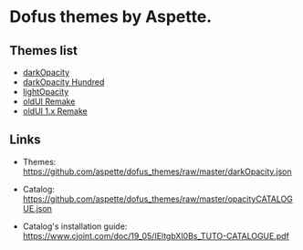 # Dofus themes by Aspette.

## Themes list

- [darkOpacity](https://github.com/aspette/dofus_themes/blob/master/themes/darkOpacity/darkOpacity.jpg?raw=true)
- [darkOpacity Hundred](https://github.com/aspette/dofus_themes/blob/master/themes/darkOpacity%20Hundred/darkOpacityHundred.jpg?raw=true)
- [lightOpacity](https://github.com/aspette/dofus_themes/blob/master/themes/lightOpacity/lightOpacity.jpg?raw=true)
- [oldUI Remake](https://github.com/aspette/dofus_themes/blob/master/themes/oldUI%20Remake/oldUIPreview.jpg?raw=true)
- [oldUI 1.x Remake](https://github.com/aspette/dofus_themes/blob/master/themes/oldUI%201.x%20Remake/oldUIPreview.jpg?raw=true)

## Links

- Themes: 
  https://github.com/aspette/dofus_themes/raw/master/darkOpacity.json
  
- Catalog:
  https://github.com/aspette/dofus_themes/raw/master/opacityCATALOGUE.json
  
- Catalog's installation guide:
  https://www.cjoint.com/doc/19_05/IEltgbXl0Bs_TUTO-CATALOGUE.pdf
